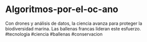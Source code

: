 # Algoritmos-por-el-oc-ano
Con drones y análisis de datos, la ciencia avanza para proteger la biodiversidad marina. Las ballenas francas lideran este esfuerzo. #tecnologia #ciencia #ballenas #conservacion
